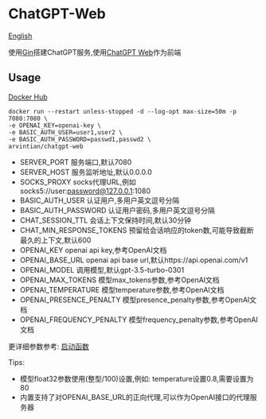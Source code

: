 # ChatGPT-Web

[English](https://github.com/Arvintian/chatgpt-web/blob/main/README_en.md)

使用[Gin](https://github.com/gin-gonic/gin)搭建ChatGPT服务,使用[ChatGPT Web](https://github.com/Chanzhaoyu/chatgpt-web)作为前端

## Usage

[Docker Hub](https://hub.docker.com/repository/docker/arvintian/chatgpt-web/general)

```
docker run --restart unless-stopped -d --log-opt max-size=50m -p 7080:7080 \
-e OPENAI_KEY=openai-key \
-e BASIC_AUTH_USER=user1,user2 \
-e BASIC_AUTH_PASSWORD=passwd1,passwd2 \
arvintian/chatgpt-web
```

- SERVER_PORT 服务端口,默认7080
- SERVER_HOST 服务监听地址,默认0.0.0.0
- SOCKS_PROXY socks代理URL,例如socks5://user:password@127.0.0.1:1080
- BASIC_AUTH_USER 认证用户,多用户英文逗号分隔
- BASIC_AUTH_PASSWORD 认证用户密码,多用户英文逗号分隔
- CHAT_SESSION_TTL 会话上下文保持时间,默认30分钟
- CHAT_MIN_RESPONSE_TOKENS 预留给会话响应的token数,可能导致截断最久的上下文,默认600
- OPENAI_KEY openai api key,参考OpenAI文档
- OPENAI_BASE_URL openai api base url,默认https://api.openai.com/v1
- OPENAI_MODEL 调用模型,默认gpt-3.5-turbo-0301
- OPENAI_MAX_TOKENS 模型max_tokens参数,参考OpenAI文档
- OPENAI_TEMPERATURE 模型temperature参数,参考OpenAI文档
- OPENAI_PRESENCE_PENALTY 模型presence_penalty参数,参考OpenAI文档
- OPENAI_FREQUENCY_PENALTY 模型frequency_penalty参数,参考OpenAI文档

更详细参数参考: [启动函数](https://github.com/Arvintian/chatgpt-web/blob/main/cmd/main.go#L21)

Tips: 
- 模型float32参数使用(整型/100)设置,例如: temperature设置0.8,需要设置为80
- 内置支持了对OPENAI_BASE_URL的正向代理,可以作为OpenAI接口的代理服务器